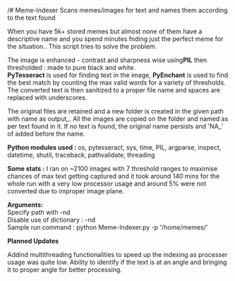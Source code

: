 /# Meme-Indexer
Scans memes/images for text and names them according to the text found  

When you have 5k+ stored memes but almost none of them have a descriptive name and you spend minutes fnding just the perfect meme for the situation.. This script tries to solve the problem. 

The image is enhanced - contrast and sharpness wise using**PIL** then thresholded : made to pure black and white.  
**PyTesseract** is used for finding text in the image, **PyEnchant** is used to find the best match by counting the max valid words for a variety of thresholds.  
The converted text is then sanitized to a proper file name and spaces are replaced with underscores.

The original files are retained and a new folder is created in the given path with name as output_<timestamp>. 
All the images are copied on the folder and named as per text found in it.
If no text is found, the original name persists and 'NA_' of added before the name.  


**Python modules used :**
os, pytesseract, sys, time, PIL, argparse, inspect, datetime, shutil, traceback, pathvalidate, threading

**Some stats :**
I ran on ~2100 images with 7 threshold ranges to maximise chances of max text getting captured and it took around 140 mins for the whole run with a very low processor usage and around 5% were not converted due to improper image plane.

**Arguments:**  
Specify path with -nd  
Disable use of  dictionary : -nd  
Sample run command : python Meme-Indexer.py -p '/home/memes/'

**Planned Updates**

Addind multithreading functionalities to speed up the indexing  as processer usage was quite low.
Ability to identify if the text is at an angle and bringing it to proper angle for better processing.

